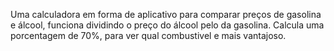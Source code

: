 Uma calculadora em forma de aplicativo para comparar preços de gasolina e álcool, funciona dividindo o preço do álcool pelo da gasolina. Calcula uma porcentagem de 70%, para ver qual combustivel e mais vantajoso.
